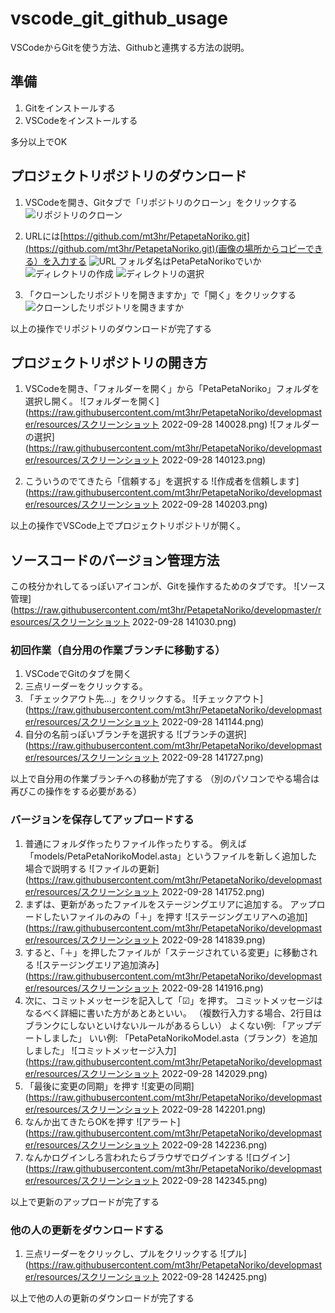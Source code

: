 # vscode_git_github_usage

VSCodeからGitを使う方法、Githubと連携する方法の説明。

## 準備

1. Gitをインストールする
2. VSCodeをインストールする

多分以上でOK

## プロジェクトリポジトリのダウンロード

1. VSCodeを開き、Gitタブで「リポジトリのクローン」をクリックする
   ![リポジトリのクローン](https://raw.githubusercontent.com/mt3hr/PetapetaNoriko/master/resources/screenshot.1664349341.png)
   
2. URLには[https://github.com/mt3hr/PetapetaNoriko.git](https://github.com/mt3hr/PetapetaNoriko.git)(画像の場所からコピーできる）を入力する
   ![URL](https://raw.githubusercontent.com/mt3hr/PetapetaNoriko/developmaster/resources/screenshot.1664348953.png)
   フォルダ名はPetaPetaNorikoでいか
   ![ディレクトリの作成](https://raw.githubusercontent.com/mt3hr/PetapetaNoriko/developmaster/resources/screenshot.1664348995.png)
   ![ディレクトリの選択](https://raw.githubusercontent.com/mt3hr/PetapetaNoriko/developmaster/resources/screenshot.1664349013.png)

3. 「クローンしたリポジトリを開きますか」で「開く」をクリックする
   ![クローンしたリポジトリを開きますか](https://raw.githubusercontent.com/mt3hr/PetapetaNoriko/developmaster/resources\screenshot.1664349023.png)

以上の操作でリポジトリのダウンロードが完了する

## プロジェクトリポジトリの開き方

1. VSCodeを開き、「フォルダーを開く」から「PetaPetaNoriko」フォルダを選択し開く。
![フォルダーを開く](https://raw.githubusercontent.com/mt3hr/PetapetaNoriko/developmaster/resources/スクリーンショット 2022-09-28 140028.png)
![フォルダーの選択](https://raw.githubusercontent.com/mt3hr/PetapetaNoriko/developmaster/resources/スクリーンショット 2022-09-28 140123.png)

2. こういうのでてきたら「信頼する」を選択する
![作成者を信頼します](https://raw.githubusercontent.com/mt3hr/PetapetaNoriko/developmaster/resources/スクリーンショット 2022-09-28 140203.png)

以上の操作でVSCode上でプロジェクトリポジトリが開く。

## ソースコードのバージョン管理方法

この枝分かれしてるっぽいアイコンが、Gitを操作するためのタブです。
![ソース管理](https://raw.githubusercontent.com/mt3hr/PetapetaNoriko/developmaster/resources/スクリーンショット 2022-09-28 141030.png)

### 初回作業（自分用の作業ブランチに移動する）

1. VSCodeでGitのタブを開く
2. 三点リーダーをクリックする。
3. 「チェックアウト先...」をクリックする。
![チェックアウト](https://raw.githubusercontent.com/mt3hr/PetapetaNoriko/developmaster/resources/スクリーンショット 2022-09-28 141144.png)
4. 自分の名前っぽいブランチを選択する
![ブランチの選択](https://raw.githubusercontent.com/mt3hr/PetapetaNoriko/developmaster/resources/スクリーンショット 2022-09-28 141727.png)

以上で自分用の作業ブランチへの移動が完了する
（別のパソコンでやる場合は再びこの操作をする必要がある）

### バージョンを保存してアップロードする

1. 普通にフォルダ作ったりファイル作ったりする。
   例えば「models/PetaPetaNorikoModel.asta」というファイルを新しく追加した場合で説明する
   ![ファイルの更新](https://raw.githubusercontent.com/mt3hr/PetapetaNoriko/developmaster/resources/スクリーンショット 2022-09-28 141752.png)
2. まずは、更新があったファイルをステージングエリアに追加する。
   アップロードしたいファイルのみの「＋」を押す
   ![ステージングエリアへの追加](https://raw.githubusercontent.com/mt3hr/PetapetaNoriko/developmaster/resources/スクリーンショット 2022-09-28 141839.png)
3. すると、「＋」を押したファイルが「ステージされている変更」に移動される
   ![ステージングエリア追加済み](https://raw.githubusercontent.com/mt3hr/PetapetaNoriko/developmaster/resources/スクリーンショット 2022-09-28 141916.png)
4. 次に、コミットメッセージを記入して「☑」を押す。
   コミットメッセージはなるべく詳細に書いた方があとあといい。
   （複数行入力する場合、2行目はブランクにしないといけないルールがあるらしい）
   よくない例: 「アップデートしました」
   いい例: 「PetaPetaNorikoModel.asta（ブランク）を追加しました」
   ![コミットメッセージ入力](https://raw.githubusercontent.com/mt3hr/PetapetaNoriko/developmaster/resources/スクリーンショット 2022-09-28 142029.png)
5. 「最後に変更の同期」を押す
   ![変更の同期](https://raw.githubusercontent.com/mt3hr/PetapetaNoriko/developmaster/resources/スクリーンショット 2022-09-28 142201.png)
6. なんか出てきたらOKを押す
   ![アラート](https://raw.githubusercontent.com/mt3hr/PetapetaNoriko/developmaster/resources/スクリーンショット 2022-09-28 142236.png)
7. なんかログインしろ言われたらブラウザでログインする
   ![ログイン](https://raw.githubusercontent.com/mt3hr/PetapetaNoriko/developmaster/resources/スクリーンショット 2022-09-28 142345.png)

以上で更新のアップロードが完了する

### 他の人の更新をダウンロードする

1. 三点リーダーをクリックし、プルをクリックする
   ![プル](https://raw.githubusercontent.com/mt3hr/PetapetaNoriko/developmaster/resources/スクリーンショット 2022-09-28 142425.png)

以上で他の人の更新のダウンロードが完了する
